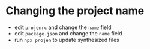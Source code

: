 # Changing the project name

-   edit `projenrc` and change the `name` field
-   edit `package.json` and change the `name` field
-   run `npx projen` to update synthesized files
